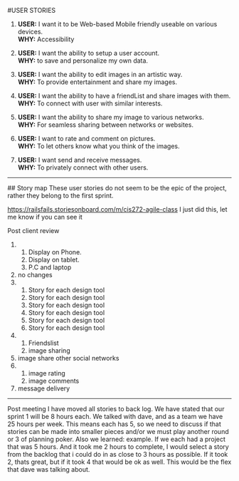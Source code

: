 #USER STORIES

1. **USER:** I want it to be Web-based Mobile friendly useable on various devices.  
**WHY:** Accessibility

2. **USER:** I want the ability to setup a user account.  
**WHY:** to save and personalize my own data.

 
3. **USER:** I want the ability to edit images in an artistic way.  
**WHY:** To provide entertainment and share my images.


4. **USER:** I want the ability to have a friendList and share images with them.  
**WHY:** To connect with user with similar interests.


5. **USER:** I want the ability to share my image to various networks.  
**WHY:** For seamless sharing between networks or websites.


6. **USER:** I want to rate and comment on pictures.  
**WHY:** To let others know what you think of the images.

7. **USER:** I want send and receive messages.  
**WHY:** To privately connect with other users.

<hr/>
## Story map
These user stories do not seem to be the epic of the project, rather they belong to the first sprint.

https://railsfails.storiesonboard.com/m/cis272-agile-class
I just did this, let me know if you can see it

Post client review

<ol>
<li>
 <ol>
  <li>Display on Phone.</li>
  <li>Display on tablet.</li>
  <li>P.C and laptop</li>
 </ol>
</li>

<li>no changes</li>

<li>
 <ol>
  <li>Story for each design tool</li>
  <li>Story for each design tool</li>
  <li>Story for each design tool</li>
  <li>Story for each design tool</li>
  <li>Story for each design tool</li>
  <li>Story for each design tool</li>
 </ol>
</li>

<li>
 <ol>
  <li>Friendslist</li>
  <li>image sharing</li>
 </ol>
</li>

<li>image share other social networks</li>

<li>
 <ol>
  <li>image rating</li>
  <li>image comments</li>
 </ol>
</li>
<li>message delivery</li>
</ol>


__________________________________________________________________________________________
Post meeting
I have moved all stories to back log. We have stated that our sprint 1 will be 8 hours each. We talked with dave, and as a team we have 25 hours per week. This means each has 5, so we need to discuss if that stories can be made into smaller pieces and/or we must play another round or 3 of planning poker. Also we learned: example. If we each had a project that was 5 hours. And it took me 2 hours to complete, I would select a story from the backlog that i could do in as close to 3 hours as possible. If it took 2, thats great, but if it took 4 that would be ok as well. This would be the flex that dave was talking about. 
